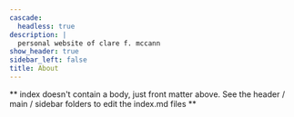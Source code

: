```yaml
---
cascade:
  headless: true
description: |
  personal website of clare f. mccann
show_header: true
sidebar_left: false
title: About
---
```


** index doesn't contain a body, just front matter above.
See the header / main / sidebar folders to edit the index.md files **
